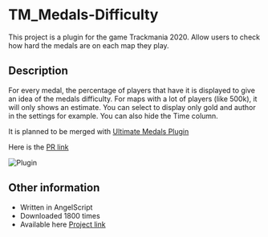 # TM_Medals-Difficulty
This project is a plugin for the game Trackmania 2020. 
Allow users to check how hard the medals are on each map they play.
## Description
For every medal, the percentage of players that have it is displayed to give an idea of the medals difficulty. For maps with a lot of players (like 500k), it will only shows an estimate. You can select to display only gold and author in the settings for example. You can also hide the Time column.

It is planned to be merged with [Ultimate Medals Plugin](https://openplanet.dev/plugin/ultimatemedals)

Here is the [PR link](https://github.com/Phlarx/tm-ultimate-medals/pull/48)

![Plugin](https://github.com/user-attachments/assets/3bf13930-9b09-4ce3-8033-c414160d7f23)

## Other information
- Written in AngelScript
- Downloaded 1800 times
- Available here [Project link](https://openplanet.dev/plugin/medalsdifficulty)
